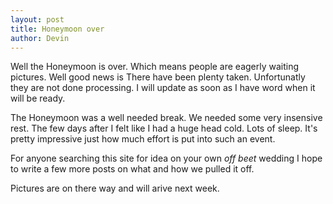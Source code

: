 ```yaml
--- 
layout: post
title: Honeymoon over
author: Devin
---
```

Well the Honeymoon is over. Which means people are eagerly waiting pictures.
Well good news is There have been plenty taken. Unfortunatly they are not done
processing. I will update as soon as I have word when it will be ready.

The Honeymoon was a well needed break. We needed some very insensive rest. The
few days after I felt like I had a huge head cold. Lots of sleep. It's pretty
impressive just how much effort is put into such an event.

For anyone searching this site for idea on your own _off beet_ wedding I hope
to write a few more posts on what and how we pulled it off.

Pictures are on there way and will arive next week.
